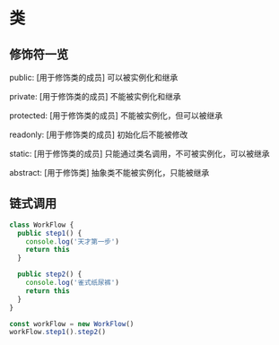 # 类

## 修饰符一览

public: [用于修饰类的成员] 可以被实例化和继承

private: [用于修饰类的成员] 不能被实例化和继承

protected: [用于修饰类的成员] 不能被实例化，但可以被继承

readonly: [用于修饰类的成员] 初始化后不能被修改

static: [用于修饰类的成员] 只能通过类名调用，不可被实例化，可以被继承

abstract: [用于修饰类] 抽象类不能被实例化，只能被继承

## 链式调用

```ts
class WorkFlow {
  public step1() {
    console.log('天才第一步')
    return this
  }

  public step2() {
    console.log('雀式纸尿裤')
    return this
  }
}

const workFlow = new WorkFlow()
workFlow.step1().step2()
```
